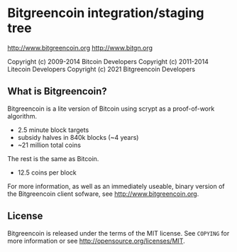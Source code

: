Bitgreencoin integration/staging tree
================================

http://www.bitgreencoin.org
http://www.bitgn.org

Copyright (c) 2009-2014 Bitcoin Developers
Copyright (c) 2011-2014 Litecoin Developers
Copyright (c) 2021 Bitgreencoin Developers

What is Bitgreencoin?
----------------

Bitgreencoin is a lite version of Bitcoin using scrypt as a proof-of-work algorithm.
 - 2.5 minute block targets
 - subsidy halves in 840k blocks (~4 years)
 - ~21 million total coins

The rest is the same as Bitcoin.
 - 12.5 coins per block

For more information, as well as an immediately useable, binary version of
the Bitgreencoin client sofware, see http://www.bitgreencoin.org.

License
-------

Bitgreencoin is released under the terms of the MIT license. See `COPYING` for more
information or see http://opensource.org/licenses/MIT.
